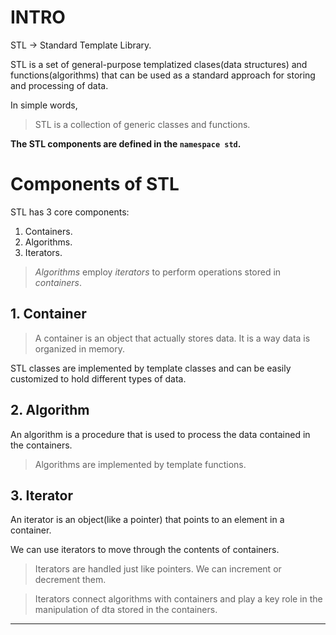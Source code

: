 # INTRO

STL -> Standard Template Library.

STL is a set of general-purpose templatized clases(data structures) and functions(algorithms) that can be used as a standard approach for storing and processing of data.

In simple words, 
> STL is a collection of generic classes and functions.

**The STL components are defined in the `namespace std`.**


# Components of STL

STL has 3 core components:
1. Containers.
2. Algorithms.
3. Iterators.

> _Algorithms_ employ _iterators_ to perform operations stored in _containers_.

## 1. Container

> A container is an object that actually stores data. It is a way data is organized in memory.

STL classes are implemented by template classes and can be easily customized to hold different types of data.

## 2. Algorithm

An algorithm is a procedure that is used to process the data contained in the containers.

> Algorithms are implemented by template functions.

## 3. Iterator

An iterator is an object(like a pointer) that points to an element in a container.

We can use iterators to move through the contents of containers.

> Iterators are handled just like pointers. We can increment or decrement them.

> Iterators connect algorithms with containers and play a key role in the manipulation of dta stored in the containers.

---
